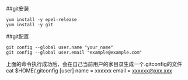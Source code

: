 ##git安装
```
yum install -y epel-release
yum install -y git
```

##git配置
```
git config --global user.name "your_name"
git config --global user.email "example@example.com"
```
上面的命令执行成功后，会在自己当前用户的家目录生成一个.gitconfig的文件
cat $HOME/.gitconfig
[user]
	name = xxxxxx
	email = xxxxxx@xxx.xxx

